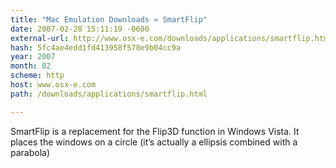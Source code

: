 ```yaml
---
title: "Mac Emulation Downloads » SmartFlip"
date: 2007-02-28 15:11:19 -0600
external-url: http://www.osx-e.com/downloads/applications/smartflip.html
hash: 5fc4ae4edd1fd413958f578e9b04cc9a
year: 2007
month: 02
scheme: http
host: www.osx-e.com
path: /downloads/applications/smartflip.html

---
```


SmartFlip is a replacement for the Flip3D function in Windows Vista. It places the windows on a circle (it’s actually a ellipsis combined with a parabola)
